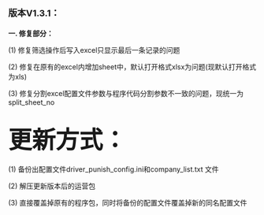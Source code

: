 # <font size=4>版本V1.3.1：</font>

**一. 修复部分：**

(1) 修复筛选操作后写入excel只显示最后一条记录的问题

(2) 修复在原有的excel内增加sheet中，默认打开格式xlsx为问题(现默认打开格式为xls)

(3) 修复分割excel配置文件参数与程序代码分割参数不一致的问题，现统一为split_sheet_no

## <font size=12>更新方式：</font>

(1) 备份出配置文件driver\_punish\_config.ini和company_list.txt 文件

(2) 解压更新版本后的运营包

(3) 直接覆盖掉原有的程序包，同时将备份的配置文件覆盖掉新的同名配置文件


